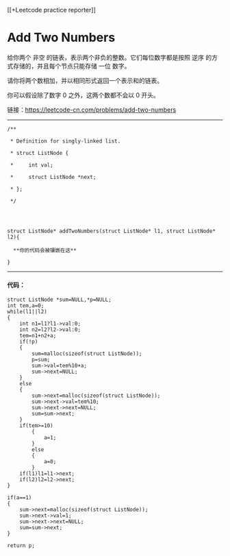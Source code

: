 [[+Leetcode practice reporter]]

# Add Two Numbers

给你两个 非空 的链表，表示两个非负的整数。它们每位数字都是按照 逆序 的方式存储的，并且每个节点只能存储 一位 数字。

请你将两个数相加，并以相同形式返回一个表示和的链表。

你可以假设除了数字 0 之外，这两个数都不会以 0 开头。

链接：https://leetcode-cn.com/problems/add-two-numbers

-----

```
/**

 * Definition for singly-linked list.

 * struct ListNode {

 *     int val;

 *     struct ListNode *next;

 * };

 */

  
  

struct ListNode* addTwoNumbers(struct ListNode* l1, struct ListNode* l2){

  **你的代码会被镶嵌在这**

}
```

----
#### 代码：
```
struct ListNode *sum=NULL,*p=NULL;
int tem,a=0;
while(l1||l2)
{
	int n1=l1?l1->val:0;
	int n2=l2?l2->val:0;
	tem=n1+n2+a;
	if(!p)
	{
		sum=malloc(sizeof(struct ListNode));
		p=sum;
		sum->val=tem%10+a;
		sum->next=NULL;
	}
	else
	{
		sum->next=malloc(sizeof(struct ListNode));
		sum->next->val=tem%10;
		sum->next->next=NULL;
		sum=sum->next;
	}
	if(tem>=10)
		{
			a=1;
		}
		else
		{
			a=0;
		}
	if(l1)l1=l1->next;
	if(l2)l2=l2->next;
}

if(a==1)
{
	sum->next=malloc(sizeof(struct ListNode));
	sum->next->val=1;
	sum->next->next=NULL;
	sum=sum->next;
}

return p;

```

